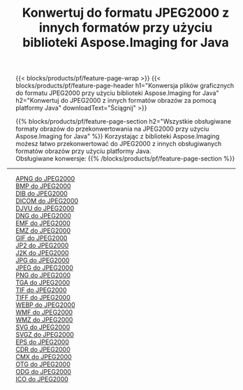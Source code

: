 ﻿---
title: Konwertuj do formatu JPEG2000 z innych formatów przy użyciu biblioteki Aspose.Imaging for Java 
weight: 3920
url: /pl/java/conversion/to/jpeg2000 
lang: pl
langdirlevel: 2
locales: zh-hans,ja,it,ru,de,es,fr,nl,id,lt,pl,pt,vi,tr,ko,zh-hant,ar,hi,th,sv,cs,uk,he
description: Za pomocą Aspose.Imaging możesz konwertować do JPEG2000 z innych formatów przy użyciu Javy
---

{{< blocks/products/pf/feature-page-wrap >}}
{{< blocks/products/pf/feature-page-header h1="Konwersja plików graficznych do formatu JPEG2000 przy użyciu biblioteki Aspose.Imaging for Java" h2="Konwertuj do JPEG2000 z innych formatów obrazów za pomocą platformy Java" downloadText="Ściągnij" >}}


{{% blocks/products/pf/feature-page-section  h2="Wszystkie obsługiwane formaty obrazów do przekonwertowania na JPEG2000 przy użyciu Aspose.Imaging for Java" %}}
Korzystając z biblioteki Aspose.Imaging możesz łatwo przekonwertować do JPEG2000 z innych obsługiwanych formatów obrazów przy użyciu platformy Java.
<br/>
Obsługiwane konwersje:
{{% /blocks/products/pf/feature-page-section %}}
<div class="container-fluid productfamilypage bg-gray">
    <div class="convertypes bg-gray agp-content section">
        <div class="container">
		<hr style="margin-left:-20px;"/>
		<div class="row other-converters">
		    <div class='col-md-2 other-converter remove-lp remove-rp'><a href="/imaging/pl/java/conversion/apng-to-jpeg2000" >APNG do JPEG2000</a></div>
<div class='col-md-2 other-converter remove-lp remove-rp'><a href="/imaging/pl/java/conversion/bmp-to-jpeg2000" >BMP do JPEG2000</a></div>
<div class='col-md-2 other-converter remove-lp remove-rp'><a href="/imaging/pl/java/conversion/dib-to-jpeg2000" >DIB do JPEG2000</a></div>
<div class='col-md-2 other-converter remove-lp remove-rp'><a href="/imaging/pl/java/conversion/dicom-to-jpeg2000" >DICOM do JPEG2000</a></div>
<div class='col-md-2 other-converter remove-lp remove-rp'><a href="/imaging/pl/java/conversion/djvu-to-jpeg2000" >DJVU do JPEG2000</a></div>
<div class='col-md-2 other-converter remove-lp remove-rp'><a href="/imaging/pl/java/conversion/dng-to-jpeg2000" >DNG do JPEG2000</a></div>
<div class='col-md-2 other-converter remove-lp remove-rp'><a href="/imaging/pl/java/conversion/emf-to-jpeg2000" >EMF do JPEG2000</a></div>
<div class='col-md-2 other-converter remove-lp remove-rp'><a href="/imaging/pl/java/conversion/emz-to-jpeg2000" >EMZ do JPEG2000</a></div>
<div class='col-md-2 other-converter remove-lp remove-rp'><a href="/imaging/pl/java/conversion/gif-to-jpeg2000" >GIF do JPEG2000</a></div>
<div class='col-md-2 other-converter remove-lp remove-rp'><a href="/imaging/pl/java/conversion/jp2-to-jpeg2000" >JP2 do JPEG2000</a></div>
<div class='col-md-2 other-converter remove-lp remove-rp'><a href="/imaging/pl/java/conversion/j2k-to-jpeg2000" >J2K do JPEG2000</a></div>
<div class='col-md-2 other-converter remove-lp remove-rp'><a href="/imaging/pl/java/conversion/jpg-to-jpeg2000" >JPG do JPEG2000</a></div>
<div class='col-md-2 other-converter remove-lp remove-rp'><a href="/imaging/pl/java/conversion/jpeg-to-jpeg2000" >JPEG do JPEG2000</a></div>
<div class='col-md-2 other-converter remove-lp remove-rp'><a href="/imaging/pl/java/conversion/png-to-jpeg2000" >PNG do JPEG2000</a></div>
<div class='col-md-2 other-converter remove-lp remove-rp'><a href="/imaging/pl/java/conversion/tga-to-jpeg2000" >TGA do JPEG2000</a></div>
<div class='col-md-2 other-converter remove-lp remove-rp'><a href="/imaging/pl/java/conversion/tif-to-jpeg2000" >TIF do JPEG2000</a></div>
<div class='col-md-2 other-converter remove-lp remove-rp'><a href="/imaging/pl/java/conversion/tiff-to-jpeg2000" >TIFF do JPEG2000</a></div>
<div class='col-md-2 other-converter remove-lp remove-rp'><a href="/imaging/pl/java/conversion/webp-to-jpeg2000" >WEBP do JPEG2000</a></div>
<div class='col-md-2 other-converter remove-lp remove-rp'><a href="/imaging/pl/java/conversion/wmf-to-jpeg2000" >WMF do JPEG2000</a></div>
<div class='col-md-2 other-converter remove-lp remove-rp'><a href="/imaging/pl/java/conversion/wmz-to-jpeg2000" >WMZ do JPEG2000</a></div>
<div class='col-md-2 other-converter remove-lp remove-rp'><a href="/imaging/pl/java/conversion/svg-to-jpeg2000" >SVG do JPEG2000</a></div>
<div class='col-md-2 other-converter remove-lp remove-rp'><a href="/imaging/pl/java/conversion/svgz-to-jpeg2000" >SVGZ do JPEG2000</a></div>
<div class='col-md-2 other-converter remove-lp remove-rp'><a href="/imaging/pl/java/conversion/eps-to-jpeg2000" >EPS do JPEG2000</a></div>
<div class='col-md-2 other-converter remove-lp remove-rp'><a href="/imaging/pl/java/conversion/cdr-to-jpeg2000" >CDR do JPEG2000</a></div>
<div class='col-md-2 other-converter remove-lp remove-rp'><a href="/imaging/pl/java/conversion/cmx-to-jpeg2000" >CMX do JPEG2000</a></div>
<div class='col-md-2 other-converter remove-lp remove-rp'><a href="/imaging/pl/java/conversion/otg-to-jpeg2000" >OTG do JPEG2000</a></div>
<div class='col-md-2 other-converter remove-lp remove-rp'><a href="/imaging/pl/java/conversion/odg-to-jpeg2000" >ODG do JPEG2000</a></div>
<div class='col-md-2 other-converter remove-lp remove-rp'><a href="/imaging/pl/java/conversion/ico-to-jpeg2000" >ICO do JPEG2000</a></div>
                </div>
        </div>
    </div>
</div>
<br/>

